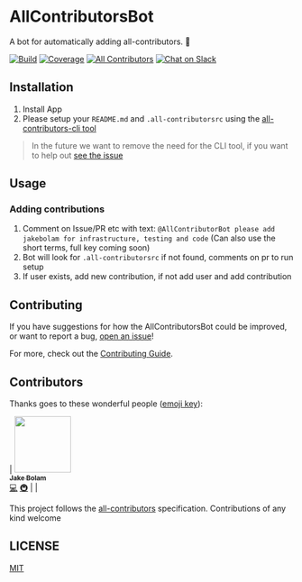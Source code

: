 # AllContributorsBot
A bot for automatically adding all-contributors. 🤖

[![Build](https://img.shields.io/circleci/project/github/all-contributors/all-contributors-bot/master.svg)](https://circleci.com/gh/all-contributors/all-contributors-bot)
[![Coverage](https://img.shields.io/codecov/c/github/all-contributors/all-contributors-bot.svg)](https://codecov.io/github/all-contributors/all-contributors-bot)
[![All Contributors](https://img.shields.io/badge/all_contributors-1-orange.svg?style=flat-square)](#contributors)
[![Chat on Slack](https://img.shields.io/badge/slack-join-ff69b4.svg)](https://join.slack.com/t/all-contributors/shared_invite/enQtNTE3ODMyMTA4NTk0LTUwZDMxZGZkMmViMzYzYzk2YTM2NjRkZGM5Yzc0ZTc5NmYzNWY3Y2Q0ZTY3ZmFhZDgyY2E3ZmIzNWQwMTUxZmE)


## Installation
1. Install App
2. Please setup your `README.md` and `.all-contributorsrc` using the [all-contributors-cli tool](https://github.com/all-contributors/all-contributors-cli)
> In the future we want to remove the need for the CLI tool, if you want to help out [see the issue](https://github.com/all-contributors/all-contributors-bot/issues/3)


## Usage

### Adding contributions
1. Comment on Issue/PR etc with text: `@AllContributorBot please add jakebolam for infrastructure, testing and code` (Can also use the short terms, full key coming soon)
2. Bot will look for `.all-contributorsrc` if not found, comments on pr to run setup
3. If user exists, add new contribution, if not add user and add contribution


## Contributing
If you have suggestions for how the AllContributorsBot could be improved, or want to report a bug, [open an issue](https://github.com/all-contributors/all-contributors-bot/issues)!

For more, check out the [Contributing Guide](CONTRIBUTING.md).

## Contributors

Thanks goes to these wonderful people ([emoji key](https://github.com/all-contributors/all-contributors#emoji-key)):

<!-- ALL-CONTRIBUTORS-LIST:START - Do not remove or modify this section -->
<!-- prettier-ignore -->
| [<img src="https://avatars2.githubusercontent.com/u/3534236?v=4" width="100px;"/><br /><sub><b>Jake Bolam</b></sub>](https://jakebolam.com)<br />[💻](https://github.com/all-contribtuors/bot/commits?author=jakebolam "Code") [🚇](#infra-jakebolam "Infrastructure (Hosting, Build-Tools, etc)") |
|
<!-- ALL-CONTRIBUTORS-LIST:END -->

This project follows the [all-contributors](https://github.com/all-contributors/all-contributors) specification. Contributions of any kind welcome

## LICENSE

[MIT](LICENSE)

